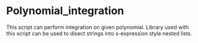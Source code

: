 # Polynomial_integration
This script can perform integration on given polynomial. Library used with this script can be used to disect strings into s-expression style nested lists.
